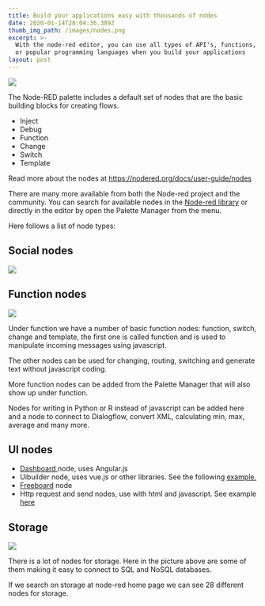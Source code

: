 ```yaml
---
title: Build your applications easy with thousands of nodes
date: 2020-01-14T20:04:36.389Z
thumb_img_path: /images/nodes.png
excerpt: >-
  With the node-red editor, you can use all types of API's, functions, devices
  or popular programming languages when you build your applications
layout: post
---
```

<meta name="description" content="With thousands of nodes for IT automation, MVP development, backend services, front-end testing, service API creation visual programming really gets easy with the Rodened cloud editor. ">

<meta name="keywords" content="function nodes, storage nodes, social nodes, rodened editor, visual programming, no coding, integromat alternative, zapier alternative, activechat alternative">

![](/images/nodes.png)

<meta name="description" content="With the node-red editor you can use all types of api´s, functions, devices or popular programming languages when you build your applications.">

<meta name="keywords" content="thousands of nodes available, node-red, rodened editor, flows, no coding, visual programming, integromat, zapier, productivity, integration, secure, save time, aoutomate processes, rapid development">

The Node-RED palette includes a default set of nodes that are the basic building blocks for creating flows.

* Inject 
* Debug 
* Function
* Change
* Switch
* Template

Read more about the nodes at https://nodered.org/docs/user-guide/nodes

There are many more available from both the Node-red project and the community. You can search for available nodes in the [Node-red library](https://flows.nodered.org/search?type=node&type=flow&type=collection) or directly in the editor by open the Palette Manager from the menu.

Here follows a list of node types:

## Social nodes

![](/images/social_all.png)

## Function nodes

![](/images/function_all.png)

Under function we have a number of basic function nodes: function, switch, change and template, the first one is called function and is used to manipulate incoming messages using javascript. 

The other nodes can be used for changing, routing, switching and generate text without javascript coding. 

More function nodes can be added from the Palette Manager that will also show up under function. 

Nodes for writing in Python or R instead of javascript can be added here and a node to connect to Dialogflow, convert XML, calculating min, max, average and many more.

## UI nodes

* <a href="https://flows.nodered.org/node/node-red-dashboard" target="_blank">Dashboard </a>node, uses Angular.js
* Uibuilder node, uses vue.js or other libraries. See the following <a href="https://flows.nodered.org/flow/e909c3fa700b68abe94cd822e46c084f" target="_blank">example.</a>
* <a href="https://flows.nodered.org/node/node-red-contrib-freeboard" target="_blank">Freeboard</a> node 
* Http request and send nodes, use with html and javascript. See example <a href="https://gist.github.com/dexterlabora/1bffe6808d37bd96cce283939983e758" target="_blank">here</a>

## Storage

![](/images/storage_a.png)

There is a lot of nodes for storage. Here in the picture above are some of them making it easy to connect to SQL and NoSQL databases. 

If we search on storage at node-red home page we can see 28 different nodes for storage.
